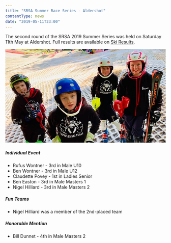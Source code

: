 ```yaml
---
title: "SRSA Summer Race Series - Aldershot"
contentType: news
date: "2019-05-11T23:00"
---
```


The second round of the SRSA 2019 Summer Series was held on Saturday 11th May at Aldershot. Full
results are available on [Ski Results](https://skiresults.co.uk/events/999).

![Bowles club team](bowles_team.jpg)

##### Individual Event
* Rufus Wontner - 3rd in Male U10
* Ben Wontner - 3rd in Male U12
* Claudette Povey - 1st in Ladies Senior
* Ben Easton - 3rd in Male Masters 1
* Nigel Hilliard - 3rd in Male Masters 2

##### Fun Teams
* Nigel Hilliard was a member of the 2nd-placed team

##### Honorable Mention
* Bill Dunnet - 4th in Male Masters 2
